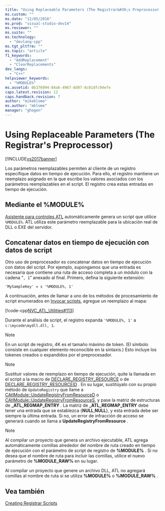 ```yaml
---
title: "Using Replaceable Parameters (The Registrar&#39;s Preprocessor) | Microsoft Docs"
ms.custom: ""
ms.date: "12/05/2016"
ms.prod: "visual-studio-dev14"
ms.reviewer: ""
ms.suite: ""
ms.technology: 
  - "devlang-cpp"
ms.tgt_pltfrm: ""
ms.topic: "article"
f1_keywords: 
  - "AddReplacement"
  - "ClearReplacements"
dev_langs: 
  - "C++"
helpviewer_keywords: 
  - "%MODULE%"
ms.assetid: 0b376994-84a6-4967-8d97-8c01dfc94efe
caps.latest.revision: 12
caps.handback.revision: 7
author: "mikeblome"
ms.author: "mblome"
manager: "ghogen"
---
```

# Using Replaceable Parameters (The Registrar&#39;s Preprocessor)
[!INCLUDE[vs2017banner](../assembler/inline/includes/vs2017banner.md)]

Los parámetros reemplazables permiten al cliente de un registro especifique datos en tiempo de ejecución.  Para ello, el registro mantiene un reemplazo asignado en la que escribe los valores asociados con los parámetros reemplazables en el script.  El registro crea estas entradas en tiempo de ejecución.  
  
##  <a name="_atl_using_.25.module.25"></a> Mediante el %MODULE%  
 [Asistente para controles ATL](../atl/reference/atl-control-wizard.md) automáticamente genera un script que utilice `%MODULE%`.  ATL utiliza este parámetro reemplazable para la ubicación real de DLL o EXE del servidor.  
  
## Concatenar datos en tiempo de ejecución con datos de script  
 Otro uso de preprocesador es concatenar datos en tiempo de ejecución con datos del script.  Por ejemplo, supongamos que una entrada es necesaria que contiene una ruta de acceso completa a un módulo con la cadena “`, 1`” anexado al final.  Primero, defina la siguiente extensión:  
  
```  
'MySampleKey' = s '%MODULE%, 1'  
```  
  
 A continuación, antes de llamar a uno de los métodos de procesamiento de script enumerados en [Invocar scripts](../atl/invoking-scripts.md), agregue un reemplazo al mapa:  
  
 [!code-cpp[NVC_ATL_Utilities#113](../atl/codesnippet/CPP/using-replaceable-parameters-the-registrar-s-preprocessor_1.cpp)]  
  
 Durante el análisis de script, el registro expanda `'%MODULE%, 1'` a `c:\mycode\mydll.dll, 1`.  
  
> [!NOTE]
>  En un script de registro, 4K es el tamaño máximo de token.  \(El símbolo consiste en cualquier elemento reconocible en la sintaxis.\) Esto incluye los tokenes creados o expandidos por el preprocesador.  
  
> [!NOTE]
>  Sustituir valores de reemplazo en tiempo de ejecución, quite la llamada en el script a la macro de [DECLARE\_REGISTRY\_RESOURCE](../Topic/DECLARE_REGISTRY_RESOURCE.md) o de [DECLARE\_REGISTRY\_RESOURCEID](../Topic/DECLARE_REGISTRY_RESOURCEID.md) .  En su lugar, sustitúyalo con su propio método de `UpdateRegistry` que llame a [CAtlModule::UpdateRegistryFromResourceD](../Topic/CAtlModule::UpdateRegistryFromResourceD.md) o [CAtlModule::UpdateRegistryFromResourceS](../Topic/CAtlModule::UpdateRegistryFromResourceS.md), y pase la matriz de estructuras de **\_ATL\_REGMAP\_ENTRY** .  La matriz de **\_ATL\_REGMAP\_ENTRY** debe tener una entrada que se establezca {**NULL**,**NULL**}, y esta entrada debe ser siempre la última entrada.  Si no, un error de infracción de acceso se generará cuando se llama a **UpdateRegistryFromResource** .  
  
> [!NOTE]
>  Al compilar un proyecto que genera un archivo ejecutable, ATL agrega automáticamente comillas alrededor del nombre de ruta creado en tiempo de ejecución con el parámetro de script de registro de **%MODULE%** .  Si no desea que el nombre de ruta para incluir las comillas, utilice el nuevo parámetro de **%MODULE\_RAW%** en su lugar.  
>   
>  Al compilar un proyecto que genere un archivo DLL, ATL no agregará comillas al nombre de ruta si se utiliza **%MODULE%** o **%MODULE\_RAW%** .  
  
## Vea también  
 [Creating Registrar Scripts](../atl/creating-registrar-scripts.md)